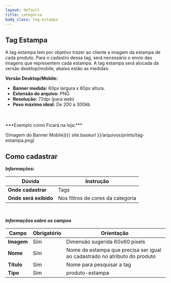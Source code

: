 ```yaml
---
layout: default
title: categoria
body_class: tag-estampa
---
```



## Tag Estampa

A tag estampa tem por objetivo trazer ao cliente a imagem da estampa de cada produto. Para o cadastro dessa tag, será necessário o envio das imagens que representem cada estampa.
A tag estampa será alocada da versão desktop/mobile, abaixo estão as medidas:

**Versão Desktop/Mobile:**

- **Banner medida:** 60px largura x 60px altura.
- **Extensão do arquivo:** PNG
- **Resolução:** 72dpi (para web)
- **Peso máximo ideal:** De 200 a 300kb
<br>

<br>
***Exemplo como Ficará na loja:***

![Imagem do Banner Mobile]({{ site.baseurl }}/arquivos/prints/tag-estampa.png)

## Como cadastrar 
***Informações:***

| Dúvida                          | Instrução                                                               |
| ------------------------------- | ----------------------------------------------------------------------- |
| **Onde cadastrar**              | Tags                                                                    |
| **Onde será exibido**           | Nos filtros de cores da categoria                          |


&nbsp;

***Informações sobre os campos***

| Campo         | Obrigatório         | Orientação                                |
| ------------- | ------------------- | ----------------------------------------- |
| **Imagem**          | Sim | Dimensão sugerida 60x60 pixels |
| **Nome**      | Sim      | Nome da estampa que precisa ser igual ao cadastrado no atributo do produto                     |
| **Título**    | Sim | Nome para pesquisar a tag           |
| **Tipo** | Sim | produto-estampa      |



&nbsp;

